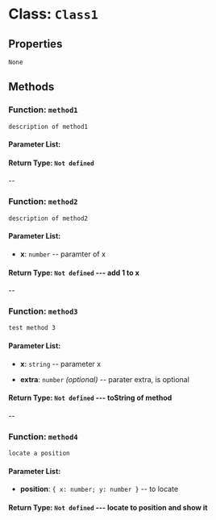 # Class: `Class1`





## Properties

`None`




## Methods

### Function: `method1`

    description of method1

#### Parameter List:



#### Return Type: `Not defined` 


--

### Function: `method2`

    description of method2

#### Parameter List:

- **x**: `number` -- paramter of x


#### Return Type: `Not defined` --- add 1 to x


--

### Function: `method3`

    test method 3

#### Parameter List:

- **x**: `string` -- parameter x

- **extra**: `number` _(optional)_ -- parater extra, is optional


#### Return Type: `Not defined` --- toString of method


--

### Function: `method4`

    locate a position

#### Parameter List:

- **position**: `{ x: number; y: number }` -- to locate


#### Return Type: `Not defined` --- locate to position and show it
